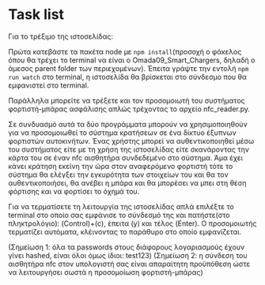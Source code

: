 # Task list

Για το τρέξιμο της ιστοσελίδας:

Πρώτα κατεβάστε τα πακέτα node με `npm install`(προσοχή ο φάκελος όπου θα τρέχει το terminal να είναι ο Omada09_Smart_Chargers, δηλαδή ο άμεσος parent folder των περιεχομένων).
Έπειτα γράψτε την εντολή `npm run watch` στο terminal, η ιστοσελίδα θα βρίσκεται στο σύνδεσμο που θα εμφανιστεί στο terminal.

Παράλληλα μπορείτε να τρέξετε και τον προσομοιωτή του συστήματος φορτιστή-μπάρας ασφάλισης απλώς τρέχοντας το αρχείο nfc_reader.py.

Σε συνδυασμό αυτά τα δύο προγράμματα μπορούν να χρησιμοποιηθούν για να προσομοιωθεί το σύστημα κρατήσεων σε ένα δίκτυο έξυπνων φορτιστών αυτοκινήτων. 
Ένας χρήστης μπορεί να αυθεντικοποιηθεί μέσω του συστήματος είτε με τη χρήση της ιστοσελίδας είτε σκανάροντας την κάρτα του σε έναν nfc αισθητήρα συνδεδεμένο στο σύστημα. 
Άμα έχει κάνει κράτηση εκείνη την ώρα στον αναφερόμενο φορτιστή τότε το σύστημα θα ελέγξει την εγκυρότητα των στοιχείων του και θα τον αυθεντικοποιήσει, θα ανέβει η μπάρα και θα μπορέσει να μπει στη θέση φόρτισης και να φορτίσει το όχημά του.

Για να τερματίσετε τη λειτουργία της ιστοσελίδας απλά επιλέξτε το terminal στο οποίο σας εμφάνισε το σύνδεσμό της και πατήστε(στο πληκτρολόγιο): (Control)+(c), έπειτα (y) και τέλος (Enter).
Ο προσομοιωτής τερματίζει αυτόματα, κλέινοντας το παράθυρο στο οποίο εμφανίζεται.

(Σημείωση 1: όλα τα passwords στους διάφορους λογαριασμούς έχουν γίνει hashed, είναι όλοι όμως ίδιοι: test123)
(Σημείωση 2: η σύνδεση του αισθητήρα nfc στον υπολογιστή σας είναι απαραίτητη προϋπόθεση ώστε να λειτουργήσει σωστά η προσομοίωση φορτιστή-μπάρας)


